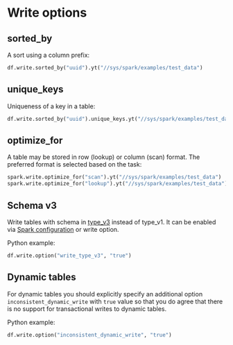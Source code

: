 
# Write options

## sorted_by

A sort using a column prefix:

```python
df.write.sorted_by("uuid").yt("//sys/spark/examples/test_data")
```

## unique_keys

Uniqueness of a key in a table:

```python
df.write.sorted_by("uuid").unique_keys.yt("//sys/spark/examples/test_data")
```

## optimize_for

A table may be stored in row (lookup) or column (scan) format. The preferred format is selected based on the task:

```python
spark.write.optimize_for("scan").yt("//sys/spark/examples/test_data")
spark.write.optimize_for("lookup").yt("//sys/spark/examples/test_data")
```

## Schema v3

Write tables with schema in [type_v3](../../../../../user-guide/storage/data-types.md) instead of type_v1. It can be enabled via [Spark configuration](../cluster/configuration.md) or write option.

Python example:
```python
df.write.option("write_type_v3", "true")
```

## Dynamic tables

For dynamic tables you should explicitly specify an additional option `inconsistent_dynamic_write` with `true` value so that you do agree that there is no support for transactional writes to dynamic tables.

Python example:
```python
df.write.option("inconsistent_dynamic_write", "true")
```